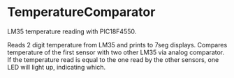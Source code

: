 # TemperatureComparator
LM35 temperature reading with PIC18F4550.

Reads 2 digit temperature from LM35 and prints to 7seg displays. Compares temperature of the first sensor with two other LM35  via analog comparator. If the temperature read is equal to the one read by the other sensors, one LED will light up, indicating which. 
